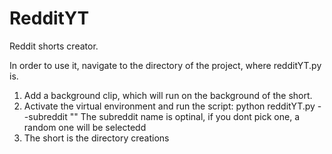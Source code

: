# RedditYT
Reddit shorts creator.

In order to use it, navigate to the directory of the project, where redditYT.py is.

1. Add a background clip, which will run on the background of the short.
2. Activate the virtual environment and run the script:
	python redditYT.py --subreddit "<subreddit name>"
	The subreddit name is optinal, if you dont pick one, a random one will be selectedd  
3. The short is the directory creations
